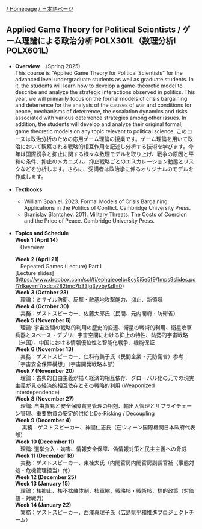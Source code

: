 
[/ Homepage](https://skurizaki.github.io/) [/ 日本語ページ](https://skurizaki.github.io/jpn/)

## Applied Game Theory for Political Scientists / ゲーム理論による政治分析 POLX301L（数理分析I POLX601L)
- <b>Overview</b>　（Spring 2025)<br>
This course is "Applied Game Theory for Political Scientists" for the advanced level undergraduate students as well as graduate students.  In it, the students will learn how to develop a game-theoretic model to describe and analyze the strategic interactions observed in politics.  This year, we will primarily focus on the formal models of crisis bargaining and deterrence for the analysis of the causes of war and conditions for peace, mechanisms of deterrence, the escalation dynamics and risks associated with various deterrence strategies among other issues.  In addition, the students will develop and analyze their original formal, game theoretic models on any topic relevant to political science.
このコースは政治分析のための応用ゲーム理論の授業です。ゲーム理論を用いて政治において観察される戦略的相互作用を記述し分析する技術を学びます。今年は国際紛争と抑止に関する様々な数理モデルを取り上げ、戦争の原因と平和の条件、抑止のメカニズム、抑止戦略ごとのエスカレーション動態とリスクなどを分析します。さらに、受講者は政治学に係るオリジナルのモデルを作成します。


- <b>Textbooks</b>　<br>
  - William Spaniel. 2023. Formal Models of Crisis Bargaining: Applications in the Politics of Conflict. Cambridge University Press.
  - Branislav Slantchev. 2011. Military Threats: The Costs of Coercion and the Price of Peace. Cambridge University Press.

- <b>Topics and Schedule</b>　<br>
  <b>Week 1 (April 14)</b> <br>
  　Overview

  <b>Week 2  (April 21)</b> <br>　Repeated Games (Lecture) Part I <br> [Lecture slides] (https://www.dropbox.com/scl/fi/ephqieoelbr8cy5i5e5f9/fmps9slides.pdf?rlkey=rf7rxdca282tmc7b33jq3yvby&dl=0)<br>
  <b>Week 3 (October 23)</b> <br>　理論：ミサイル防衛、反撃・敵基地攻撃能力、抑止、新領域<br>
  <b>Week 4 (October 30)</b> <br>　実務：ゲストスピーカー、佐藤太郎氏（民間、元内閣府・防衛省）<br>
  <b>Week 5  (November 6)</b> <br>　理論: 宇宙空間の戦略的利用の歴史的変遷、衛星の戦術的利用、衛星攻撃兵器とスペース・デブリ、宇宙空間における抑止の特性、防勢的宇宙戦略（米国）、中国における情報優位性と智能化戦争、機能保証<br>
  <b>Week 6 (November 13)</b> <br>　実務：ゲストスピーカー、仁科有美子氏（民間企業・元防衛省）参考：「宇宙安全保障構想」（宇宙開発戦略本部）<br>
  <b>Week 7 (November 20)</b> <br>　理論：古典的自由主義が描く経済的相互依存、グローバル化の元での現実主義が見る経済的相互依存とその戦略的利用 (Weaponized Interdependence) <br>
  <b>Week 8 (November 27)</b> <br>　理論: 自由貿易と安全保障貿易管理の相剋、輸出入管理とサプライチェーン管理、重要物資の安定的供給とDe-Risking / Decoupling<br>
  <b>Week 9 (December 4)</b> <br>　 実務：ゲストスピーカー、神園仁志氏（在ウィーン国際機関日本政府代表部）<br>
  <b>Week 10 (December 11)</b> <br>　理論: 選挙介入・妨害、情報安全保障、偽情報対策と民主主義への脅威<br>
  <b>Week 11 (December 18)</b> <br>　実務：ゲストスピーカー、東桂太氏（内閣官房内閣官房副長官補（事態対処・危機管理担当）付）<br>
  <b>Week 12 (December 25)</b> <br>
  <b>Week 13 (January 15)</b> <br>　理論：核抑止、核不拡散体制、核軍縮、戦略核・戦術核、標的政策（対価値・対戦力）<br>
  <b>Week 14 (January 22)</b> <br>　実務：ゲストスピーカー、西澤真理子氏（広島県平和推進プロジェクトチーム）
